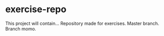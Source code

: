 # exercise-repo
This project will contain...
Repository made for exercises.
Master branch.
Branch momo.


